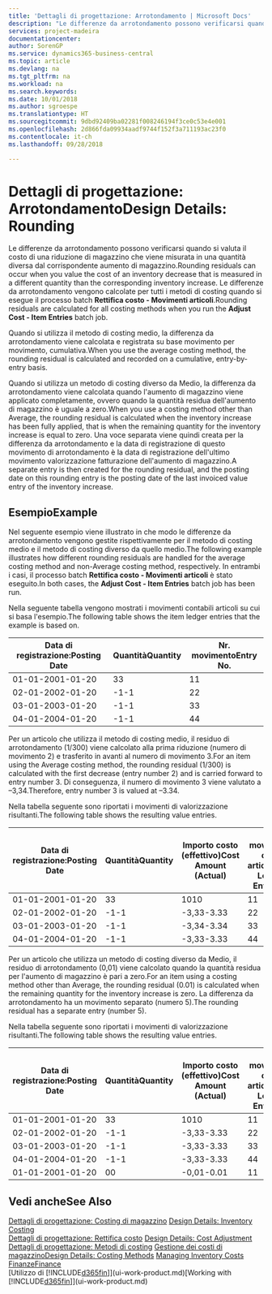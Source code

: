 ```yaml
---
title: 'Dettagli di progettazione: Arrotondamento | Microsoft Docs'
description: "Le differenze da arrotondamento possono verificarsi quando si valuta il costo di una riduzione di magazzino che viene misurata in una quantità diversa dal corrispondente aumento di magazzino. Le differenze da arrotondamento vengono calcolate per tutti i metodi di costing quando si esegue il processo batch **Rettifica costo - Movimenti articoli**."
services: project-madeira
documentationcenter: 
author: SorenGP
ms.service: dynamics365-business-central
ms.topic: article
ms.devlang: na
ms.tgt_pltfrm: na
ms.workload: na
ms.search.keywords: 
ms.date: 10/01/2018
ms.author: sgroespe
ms.translationtype: HT
ms.sourcegitcommit: 9dbd92409ba02281f008246194f3ce0c53e4e001
ms.openlocfilehash: 2d866fda09934aadf9744f152f3a711193ac23f0
ms.contentlocale: it-ch
ms.lasthandoff: 09/28/2018

---
```

# <a name="design-details-rounding"></a><span data-ttu-id="1532a-104">Dettagli di progettazione: Arrotondamento</span><span class="sxs-lookup"><span data-stu-id="1532a-104">Design Details: Rounding</span></span>
<span data-ttu-id="1532a-105">Le differenze da arrotondamento possono verificarsi quando si valuta il costo di una riduzione di magazzino che viene misurata in una quantità diversa dal corrispondente aumento di magazzino.</span><span class="sxs-lookup"><span data-stu-id="1532a-105">Rounding residuals can occur when you value the cost of an inventory decrease that is measured in a different quantity than the corresponding inventory increase.</span></span> <span data-ttu-id="1532a-106">Le differenze da arrotondamento vengono calcolate per tutti i metodi di costing quando si esegue il processo batch **Rettifica costo - Movimenti articoli**.</span><span class="sxs-lookup"><span data-stu-id="1532a-106">Rounding residuals are calculated for all costing methods when you run the **Adjust Cost - Item Entries** batch job.</span></span>  

 <span data-ttu-id="1532a-107">Quando si utilizza il metodo di costing medio, la differenza da arrotondamento viene calcolata e registrata su base movimento per movimento, cumulativa.</span><span class="sxs-lookup"><span data-stu-id="1532a-107">When you use the average costing method, the rounding residual is calculated and recorded on a cumulative, entry-by-entry basis.</span></span>  

 <span data-ttu-id="1532a-108">Quando si utilizza un metodo di costing diverso da Medio, la differenza da arrotondamento viene calcolata quando l'aumento di magazzino viene applicato completamente, ovvero quando la quantità residua dell'aumento di magazzino è uguale a zero.</span><span class="sxs-lookup"><span data-stu-id="1532a-108">When you use a costing method other than Average, the rounding residual is calculated when the inventory increase has been fully applied, that is when the remaining quantity for the inventory increase is equal to zero.</span></span> <span data-ttu-id="1532a-109">Una voce separata viene quindi creata per la differenza da arrotondamento e la data di registrazione di questo movimento di arrotondamento è la data di registrazione dell'ultimo movimento valorizzazione fatturazione dell'aumento di magazzino.</span><span class="sxs-lookup"><span data-stu-id="1532a-109">A separate entry is then created for the rounding residual, and the posting date on this rounding entry is the posting date of the last invoiced value entry of the inventory increase.</span></span>  

## <a name="example"></a><span data-ttu-id="1532a-110">Esempio</span><span class="sxs-lookup"><span data-stu-id="1532a-110">Example</span></span>  
 <span data-ttu-id="1532a-111">Nel seguente esempio viene illustrato in che modo le differenze da arrotondamento vengono gestite rispettivamente per il metodo di costing medio e il metodo di costing diverso da quello medio.</span><span class="sxs-lookup"><span data-stu-id="1532a-111">The following example illustrates how different rounding residuals are handled for the average costing method and non-Average costing method, respectively.</span></span> <span data-ttu-id="1532a-112">In entrambi i casi, il processo batch **Rettifica costo - Movimenti articoli** è stato eseguito.</span><span class="sxs-lookup"><span data-stu-id="1532a-112">In both cases, the **Adjust Cost - Item Entries** batch job has been run.</span></span>  

 <span data-ttu-id="1532a-113">Nella seguente tabella vengono mostrati i movimenti contabili articoli su cui si basa l'esempio.</span><span class="sxs-lookup"><span data-stu-id="1532a-113">The following table shows the item ledger entries that the example is based on.</span></span>  

|<span data-ttu-id="1532a-114">Data di registrazione:</span><span class="sxs-lookup"><span data-stu-id="1532a-114">Posting Date</span></span>|<span data-ttu-id="1532a-115">Quantità</span><span class="sxs-lookup"><span data-stu-id="1532a-115">Quantity</span></span>|<span data-ttu-id="1532a-116">Nr. movimento</span><span class="sxs-lookup"><span data-stu-id="1532a-116">Entry No.</span></span>|  
|------------------|--------------|---------------|  
|<span data-ttu-id="1532a-117">01-01-20</span><span class="sxs-lookup"><span data-stu-id="1532a-117">01-01-20</span></span>|<span data-ttu-id="1532a-118">3</span><span class="sxs-lookup"><span data-stu-id="1532a-118">3</span></span>|<span data-ttu-id="1532a-119">1</span><span class="sxs-lookup"><span data-stu-id="1532a-119">1</span></span>|  
|<span data-ttu-id="1532a-120">02-01-20</span><span class="sxs-lookup"><span data-stu-id="1532a-120">02-01-20</span></span>|<span data-ttu-id="1532a-121">-1</span><span class="sxs-lookup"><span data-stu-id="1532a-121">-1</span></span>|<span data-ttu-id="1532a-122">2</span><span class="sxs-lookup"><span data-stu-id="1532a-122">2</span></span>|  
|<span data-ttu-id="1532a-123">03-01-20</span><span class="sxs-lookup"><span data-stu-id="1532a-123">03-01-20</span></span>|<span data-ttu-id="1532a-124">-1</span><span class="sxs-lookup"><span data-stu-id="1532a-124">-1</span></span>|<span data-ttu-id="1532a-125">3</span><span class="sxs-lookup"><span data-stu-id="1532a-125">3</span></span>|  
|<span data-ttu-id="1532a-126">04-01-20</span><span class="sxs-lookup"><span data-stu-id="1532a-126">04-01-20</span></span>|<span data-ttu-id="1532a-127">-1</span><span class="sxs-lookup"><span data-stu-id="1532a-127">-1</span></span>|<span data-ttu-id="1532a-128">4</span><span class="sxs-lookup"><span data-stu-id="1532a-128">4</span></span>|  

 <span data-ttu-id="1532a-129">Per un articolo che utilizza il metodo di costing medio, il residuo di arrotondamento (1/300) viene calcolato alla prima riduzione (numero di movimento 2) e trasferito in avanti al numero di movimento 3.</span><span class="sxs-lookup"><span data-stu-id="1532a-129">For an item using the Average costing method, the rounding residual (1/300) is calculated with the first decrease (entry number 2) and is carried forward to entry number 3.</span></span> <span data-ttu-id="1532a-130">Di conseguenza, il numero di movimento 3 viene valutato a –3,34.</span><span class="sxs-lookup"><span data-stu-id="1532a-130">Therefore, entry number 3 is valued at –3.34.</span></span>  

 <span data-ttu-id="1532a-131">Nella tabella seguente sono riportati i movimenti di valorizzazione risultanti.</span><span class="sxs-lookup"><span data-stu-id="1532a-131">The following table shows the resulting value entries.</span></span>  

|<span data-ttu-id="1532a-132">Data di registrazione:</span><span class="sxs-lookup"><span data-stu-id="1532a-132">Posting Date</span></span>|<span data-ttu-id="1532a-133">Quantità</span><span class="sxs-lookup"><span data-stu-id="1532a-133">Quantity</span></span>|<span data-ttu-id="1532a-134">Importo costo (effettivo)</span><span class="sxs-lookup"><span data-stu-id="1532a-134">Cost Amount (Actual)</span></span>|<span data-ttu-id="1532a-135">Nr. movimento cont. articolo</span><span class="sxs-lookup"><span data-stu-id="1532a-135">Item Ledger Entry No.</span></span>|<span data-ttu-id="1532a-136">Nr. movimento</span><span class="sxs-lookup"><span data-stu-id="1532a-136">Entry No.</span></span>|  
|------------------|--------------|----------------------------|---------------------------|---------------|  
|<span data-ttu-id="1532a-137">01-01-20</span><span class="sxs-lookup"><span data-stu-id="1532a-137">01-01-20</span></span>|<span data-ttu-id="1532a-138">3</span><span class="sxs-lookup"><span data-stu-id="1532a-138">3</span></span>|<span data-ttu-id="1532a-139">10</span><span class="sxs-lookup"><span data-stu-id="1532a-139">10</span></span>|<span data-ttu-id="1532a-140">1</span><span class="sxs-lookup"><span data-stu-id="1532a-140">1</span></span>|<span data-ttu-id="1532a-141">1</span><span class="sxs-lookup"><span data-stu-id="1532a-141">1</span></span>|  
|<span data-ttu-id="1532a-142">02-01-20</span><span class="sxs-lookup"><span data-stu-id="1532a-142">02-01-20</span></span>|<span data-ttu-id="1532a-143">-1</span><span class="sxs-lookup"><span data-stu-id="1532a-143">-1</span></span>|<span data-ttu-id="1532a-144">-3,33</span><span class="sxs-lookup"><span data-stu-id="1532a-144">-3.33</span></span>|<span data-ttu-id="1532a-145">2</span><span class="sxs-lookup"><span data-stu-id="1532a-145">2</span></span>|<span data-ttu-id="1532a-146">2</span><span class="sxs-lookup"><span data-stu-id="1532a-146">2</span></span>|  
|<span data-ttu-id="1532a-147">03-01-20</span><span class="sxs-lookup"><span data-stu-id="1532a-147">03-01-20</span></span>|<span data-ttu-id="1532a-148">-1</span><span class="sxs-lookup"><span data-stu-id="1532a-148">-1</span></span>|<span data-ttu-id="1532a-149">-3,34</span><span class="sxs-lookup"><span data-stu-id="1532a-149">-3.34</span></span>|<span data-ttu-id="1532a-150">3</span><span class="sxs-lookup"><span data-stu-id="1532a-150">3</span></span>|<span data-ttu-id="1532a-151">3</span><span class="sxs-lookup"><span data-stu-id="1532a-151">3</span></span>|  
|<span data-ttu-id="1532a-152">04-01-20</span><span class="sxs-lookup"><span data-stu-id="1532a-152">04-01-20</span></span>|<span data-ttu-id="1532a-153">-1</span><span class="sxs-lookup"><span data-stu-id="1532a-153">-1</span></span>|<span data-ttu-id="1532a-154">-3,33</span><span class="sxs-lookup"><span data-stu-id="1532a-154">-3.33</span></span>|<span data-ttu-id="1532a-155">4</span><span class="sxs-lookup"><span data-stu-id="1532a-155">4</span></span>|<span data-ttu-id="1532a-156">4</span><span class="sxs-lookup"><span data-stu-id="1532a-156">4</span></span>|  

 <span data-ttu-id="1532a-157">Per un articolo che utilizza un metodo di costing diverso da Medio, il residuo di arrotondamento (0,01) viene calcolato quando la quantità residua per l'aumento di magazzino è pari a zero.</span><span class="sxs-lookup"><span data-stu-id="1532a-157">For an item using a costing method other than Average, the rounding residual (0.01) is calculated when the remaining quantity for the inventory increase is zero.</span></span> <span data-ttu-id="1532a-158">La differenza da arrotondamento ha un movimento separato (numero 5).</span><span class="sxs-lookup"><span data-stu-id="1532a-158">The rounding residual has a separate entry (number 5).</span></span>  

 <span data-ttu-id="1532a-159">Nella tabella seguente sono riportati i movimenti di valorizzazione risultanti.</span><span class="sxs-lookup"><span data-stu-id="1532a-159">The following table shows the resulting value entries.</span></span>  

|<span data-ttu-id="1532a-160">Data di registrazione:</span><span class="sxs-lookup"><span data-stu-id="1532a-160">Posting Date</span></span>|<span data-ttu-id="1532a-161">Quantità</span><span class="sxs-lookup"><span data-stu-id="1532a-161">Quantity</span></span>|<span data-ttu-id="1532a-162">Importo costo (effettivo)</span><span class="sxs-lookup"><span data-stu-id="1532a-162">Cost Amount (Actual)</span></span>|<span data-ttu-id="1532a-163">Nr. movimento cont. articolo</span><span class="sxs-lookup"><span data-stu-id="1532a-163">Item Ledger Entry No.</span></span>|<span data-ttu-id="1532a-164">Nr. movimento</span><span class="sxs-lookup"><span data-stu-id="1532a-164">Entry No.</span></span>|  
|------------------|--------------|----------------------------|---------------------------|---------------|  
|<span data-ttu-id="1532a-165">01-01-20</span><span class="sxs-lookup"><span data-stu-id="1532a-165">01-01-20</span></span>|<span data-ttu-id="1532a-166">3</span><span class="sxs-lookup"><span data-stu-id="1532a-166">3</span></span>|<span data-ttu-id="1532a-167">10</span><span class="sxs-lookup"><span data-stu-id="1532a-167">10</span></span>|<span data-ttu-id="1532a-168">1</span><span class="sxs-lookup"><span data-stu-id="1532a-168">1</span></span>|<span data-ttu-id="1532a-169">1</span><span class="sxs-lookup"><span data-stu-id="1532a-169">1</span></span>|  
|<span data-ttu-id="1532a-170">02-01-20</span><span class="sxs-lookup"><span data-stu-id="1532a-170">02-01-20</span></span>|<span data-ttu-id="1532a-171">-1</span><span class="sxs-lookup"><span data-stu-id="1532a-171">-1</span></span>|<span data-ttu-id="1532a-172">-3,33</span><span class="sxs-lookup"><span data-stu-id="1532a-172">-3.33</span></span>|<span data-ttu-id="1532a-173">2</span><span class="sxs-lookup"><span data-stu-id="1532a-173">2</span></span>|<span data-ttu-id="1532a-174">2</span><span class="sxs-lookup"><span data-stu-id="1532a-174">2</span></span>|  
|<span data-ttu-id="1532a-175">03-01-20</span><span class="sxs-lookup"><span data-stu-id="1532a-175">03-01-20</span></span>|<span data-ttu-id="1532a-176">-1</span><span class="sxs-lookup"><span data-stu-id="1532a-176">-1</span></span>|<span data-ttu-id="1532a-177">-3,33</span><span class="sxs-lookup"><span data-stu-id="1532a-177">-3.33</span></span>|<span data-ttu-id="1532a-178">3</span><span class="sxs-lookup"><span data-stu-id="1532a-178">3</span></span>|<span data-ttu-id="1532a-179">3</span><span class="sxs-lookup"><span data-stu-id="1532a-179">3</span></span>|  
|<span data-ttu-id="1532a-180">04-01-20</span><span class="sxs-lookup"><span data-stu-id="1532a-180">04-01-20</span></span>|<span data-ttu-id="1532a-181">-1</span><span class="sxs-lookup"><span data-stu-id="1532a-181">-1</span></span>|<span data-ttu-id="1532a-182">-3,33</span><span class="sxs-lookup"><span data-stu-id="1532a-182">-3.33</span></span>|<span data-ttu-id="1532a-183">4</span><span class="sxs-lookup"><span data-stu-id="1532a-183">4</span></span>|<span data-ttu-id="1532a-184">4</span><span class="sxs-lookup"><span data-stu-id="1532a-184">4</span></span>|  
|<span data-ttu-id="1532a-185">01-01-20</span><span class="sxs-lookup"><span data-stu-id="1532a-185">01-01-20</span></span>|<span data-ttu-id="1532a-186">0</span><span class="sxs-lookup"><span data-stu-id="1532a-186">0</span></span>|<span data-ttu-id="1532a-187">-0,01</span><span class="sxs-lookup"><span data-stu-id="1532a-187">-0.01</span></span>|<span data-ttu-id="1532a-188">1</span><span class="sxs-lookup"><span data-stu-id="1532a-188">1</span></span>|<span data-ttu-id="1532a-189">5</span><span class="sxs-lookup"><span data-stu-id="1532a-189">5</span></span>|  

## <a name="see-also"></a><span data-ttu-id="1532a-190">Vedi anche</span><span class="sxs-lookup"><span data-stu-id="1532a-190">See Also</span></span>  
 <span data-ttu-id="1532a-191">[Dettagli di progettazione: Costing di magazzino](design-details-inventory-costing.md) </span><span class="sxs-lookup"><span data-stu-id="1532a-191">[Design Details: Inventory Costing](design-details-inventory-costing.md) </span></span>  
 <span data-ttu-id="1532a-192">[Dettagli di progettazione: Rettifica costo](design-details-cost-adjustment.md) </span><span class="sxs-lookup"><span data-stu-id="1532a-192">[Design Details: Cost Adjustment](design-details-cost-adjustment.md) </span></span>  
 <span data-ttu-id="1532a-193">[Dettagli di progettazione: Metodi di costing](design-details-costing-methods.md) [Gestione dei costi di magazzino](finance-manage-inventory-costs.md)</span><span class="sxs-lookup"><span data-stu-id="1532a-193">[Design Details: Costing Methods](design-details-costing-methods.md) [Managing Inventory Costs](finance-manage-inventory-costs.md)</span></span>  
 [<span data-ttu-id="1532a-194">Finanze</span><span class="sxs-lookup"><span data-stu-id="1532a-194">Finance</span></span>](finance.md)  
 <span data-ttu-id="1532a-195">[Utilizzo di [!INCLUDE[d365fin](includes/d365fin_md.md)]](ui-work-product.md)</span><span class="sxs-lookup"><span data-stu-id="1532a-195">[Working with [!INCLUDE[d365fin](includes/d365fin_md.md)]](ui-work-product.md)</span></span>

